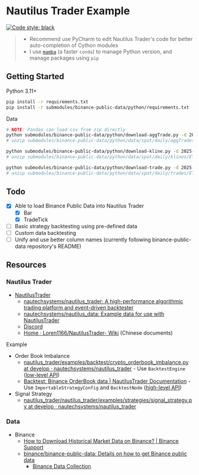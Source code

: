 # Nautilus Trader Example

[![Code style: black](https://img.shields.io/badge/code%20style-black-000000.svg)](https://github.com/psf/black)

> - Recommend use PyCharm to edit Nautilus Trader's code for better auto-completion of Cython modules
> - I use [`mamba`](https://github.com/mamba-org/mamba) (a faster `conda`) to manage Python version, and manage packages using `pip`

## Getting Started

Python 3.11+

```bash
pip install -r requirements.txt
pip install -r submodules/binance-public-data/python/requirements.txt
```

Data

```bash
# NOTE: Pandas can load csv from zip directly
python submodules/binance-public-data/python/download-aggTrade.py -d 2025-01-01 -s ETHUSDT -t spot
# unzip submodules/binance-public-data/python/data/spot/daily/aggTrades/ETHUSDT/ETHUSDT-aggTrades-2025-01-01.zip -d submodules/binance-public-data/python/data/spot/daily/aggTrades/ETHUSDT/

python submodules/binance-public-data/python/download-kline.py -d 2025-01-01 -s ETHUSDT -t spot -i 1s
# unzip submodules/binance-public-data/python/data/spot/daily/klines/ETHUSDT/1s/ETHUSDT-1s-2025-01-01.zip -d submodules/binance-public-data/python/data/spot/daily/klines/ETHUSDT/1s/

python submodules/binance-public-data/python/download-trade.py -d 2025-01-01 -s ETHUSDT -t spot
# unzip submodules/binance-public-data/python/data/spot/daily/trades/ETHUSDT/ETHUSDT-trades-2025-01-01.zip -d submodules/binance-public-data/python/data/spot/daily/trades/ETHUSDT/
```

## Todo

- [X] Able to load Binance Public Data into Nautilus Trader
  - [X] Bar
  - [X] TradeTick
- [ ] Basic strategy backtesting using pre-defined data
- [ ] Custom data backtesting
- [ ] Unify and use better column names (currently following binance-public-data repository's README)

## Resources

### Nautilus Trader

- [NautilusTrader](https://nautilustrader.io/)
  - [nautechsystems/nautilus_trader: A high-performance algorithmic trading platform and event-driven backtester](https://github.com/nautechsystems/nautilus_trader)
  - [nautechsystems/nautilus_data: Example data for use with NautilusTrader](https://github.com/nautechsystems/nautilus_data/)
  - [Discord](https://discord.com/invite/AUWVs3XaCS)
  - [Home · Loren1166/NautilusTrader- Wiki](https://github.com/Loren1166/NautilusTrader-/wiki) (Chinese documents)

Example

- Order Book Imbalance
  - [nautilus_trader/examples/backtest/crypto_orderbook_imbalance.py at develop · nautechsystems/nautilus_trader](https://github.com/nautechsystems/nautilus_trader/blob/develop/examples/backtest/crypto_orderbook_imbalance.py) - Use `BacktestEngine` ([low-level API](https://nautilustrader.io/docs/latest/getting_started/backtest_low_level/))
  - [Backtest: Binance OrderBook data | NautilusTrader Documentation](https://nautilustrader.io/docs/latest/tutorials/backtest_binance_orderbook) - Use `ImportableStrategyConfig` and `BacktestNode` ([high-level API](https://nautilustrader.io/docs/latest/getting_started/backtest_high_level/))
- Signal Strategy
  - [nautilus_trader/nautilus_trader/examples/strategies/signal_strategy.py at develop · nautechsystems/nautilus_trader](https://github.com/nautechsystems/nautilus_trader/blob/develop/nautilus_trader/examples/strategies/signal_strategy.py)

### Data

- Binance
  - [How to Download Historical Market Data on Binance? | Binance Support](https://www.binance.com/en/support/faq/how-to-download-historical-market-data-on-binance-5810ae42176b4770b880ce1f14932262)
  - [binance/binance-public-data: Details on how to get Binance public data](https://github.com/binance/binance-public-data)
    - [Binance Data Collection](https://data.binance.vision/?prefix=data/spot/daily/trades/BTCUSDT/)

